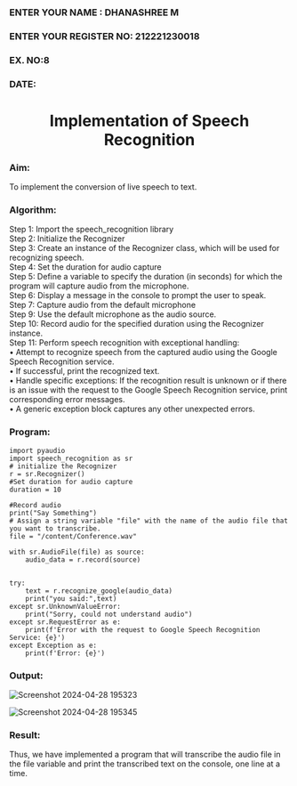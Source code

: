  <H3>ENTER YOUR NAME : DHANASHREE M</H3>
<H3>ENTER YOUR REGISTER NO: 212221230018</H3>
<H3>EX. NO:8</H3>
<H3>DATE:</H3>
<H1 ALIGN =CENTER>Implementation of Speech Recognition</H1>
<H3>Aim:</H3> 
 To implement the conversion of live speech to text.<BR>
<h3>Algorithm:</h3>
Step 1: Import the speech_recognition library<Br>
Step 2: Initialize the Recognizer<Br>
Step 3: Create an instance of the Recognizer class, which will be used for recognizing speech.<Br>
Step 4: Set the duration for audio capture<Br>
Step 5: Define a variable to specify the duration (in seconds) for which the program will capture audio from the microphone.<Br>
Step 6: Display a message in the console to prompt the user to speak.<Br>
Step 7: Capture audio from the default microphone<Br>
Step 9: Use the default microphone as the audio source.<Br>
Step 10: Record audio for the specified duration using the Recognizer instance.<Br>
Step 11: Perform speech recognition with exceptional handling:<Br>
•	Attempt to recognize speech from the captured audio using the Google Speech Recognition service.<Br>
•	If successful, print the recognized text.<Br>
•	Handle specific exceptions: If the recognition result is unknown or if there is an issue with the request to the Google Speech Recognition service, print corresponding error messages.<Br>
•	A generic exception block captures any other unexpected errors.<Br>
<H3>Program:</H3>

```
import pyaudio 
import speech_recognition as sr
# initialize the Recognizer
r = sr.Recognizer()
#Set duration for audio capture
duration = 10

#Record audio
print("Say Something")
# Assign a string variable "file" with the name of the audio file that you want to transcribe.
file = "/content/Conference.wav"

with sr.AudioFile(file) as source:
    audio_data = r.record(source)


try:
    text = r.recognize_google(audio_data)
    print("you said:",text)
except sr.UnknownValueError:
    print("Sorry, could not understand audio")
except sr.RequestError as e:
    print(f'Error with the request to Google Speech Recognition Service: {e}')
except Exception as e:
    print(f'Error: {e}')
```

<H3> Output:</H3>

![Screenshot 2024-04-28 195323](https://github.com/Dhanashreemullaithasan/Ex-8--AAI/assets/94165415/440951e9-d840-4f86-ad72-7a829c8c8d98)

![Screenshot 2024-04-28 195345](https://github.com/Dhanashreemullaithasan/Ex-8--AAI/assets/94165415/17b2131f-ca3d-477f-a808-b4e644f06315)

<H3> Result:</H3>
Thus, we have implemented a program that will transcribe the audio file in the file variable and print the transcribed text on the console, one line at a time.
